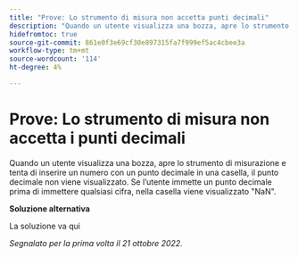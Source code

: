 ```yaml
---
title: "Prove: Lo strumento di misura non accetta punti decimali"
description: "Quando un utente visualizza una bozza, apre lo strumento di misurazione e tenta di inserire un numero con un punto decimale in una casella, il punto decimale non viene visualizzato. Se l’utente immette un punto decimale prima di immettere qualsiasi cifra, nella casella viene visualizzato NaN."
hidefromtoc: true
source-git-commit: 861e0f3e69cf30e897315fa7f999ef5ac4cbee3a
workflow-type: tm+mt
source-wordcount: '114'
ht-degree: 4%

---
```



# Prove: Lo strumento di misura non accetta i punti decimali

<!--This article is on the WF and WFP TOC-->

Quando un utente visualizza una bozza, apre lo strumento di misurazione e tenta di inserire un numero con un punto decimale in una casella, il punto decimale non viene visualizzato. Se l’utente immette un punto decimale prima di immettere qualsiasi cifra, nella casella viene visualizzato &quot;NaN&quot;.

**Soluzione alternativa**

La soluzione va qui

_Segnalato per la prima volta il 21 ottobre 2022._

